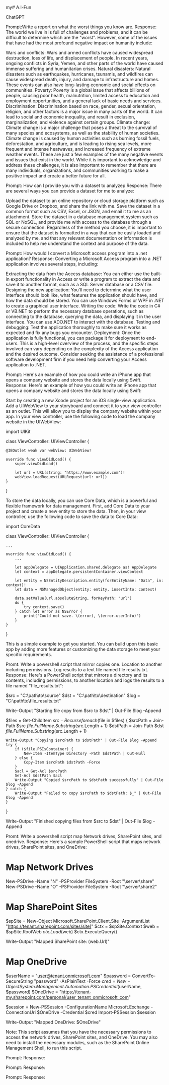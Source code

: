 my# A.I-Fun


ChatGPT

Prompt:Write a report on what the worst things you know are.
Response: The world we live in is full of challenges and problems, and it can be difficult to determine which are the "worst". However, some of the issues that have had the most profound negative impact on humanity include:

Wars and conflicts: Wars and armed conflicts have caused widespread destruction, loss of life, and displacement of people. In recent years, ongoing conflicts in Syria, Yemen, and other parts of the world have caused immense suffering and humanitarian crises.
Natural disasters: Natural disasters such as earthquakes, hurricanes, tsunamis, and wildfires can cause widespread death, injury, and damage to infrastructure and homes. These events can also have long-lasting economic and social effects on communities.
Poverty: Poverty is a global issue that affects billions of people, causing poor health, malnutrition, limited access to education and employment opportunities, and a general lack of basic needs and services.
Discrimination: Discrimination based on race, gender, sexual orientation, religion, and other factors is a major issue in many parts of the world. It can lead to social and economic inequality, and result in exclusion, marginalization, and violence against certain groups.
Climate change: Climate change is a major challenge that poses a threat to the survival of many species and ecosystems, as well as the stability of human societies. Climate change is caused by human activities such as burning fossil fuels, deforestation, and agriculture, and is leading to rising sea levels, more frequent and intense heatwaves, and increased frequency of extreme weather events.
These are just a few examples of the many negative events and issues that exist in the world. While it is important to acknowledge and address these challenges, it is also important to remember that there are many individuals, organizations, and communities working to make a positive impact and create a better future for all.


Prompt: How can I provide you with a dataset to analyzep
Response: There are several ways you can provide a dataset for me to analyze:

Upload the dataset to an online repository or cloud storage platform such as Google Drive or Dropbox, and share the link with me.
Save the dataset in a common format such as CSV, Excel, or JSON, and email it to me as an attachment.
Store the dataset in a database management system such as SQL or NoSQL, and provide me with access to the database through a secure connection.
Regardless of the method you choose, it is important to ensure that the dataset is formatted in a way that can be easily loaded and analyzed by me, and that any relevant documentation or information is included to help me understand the context and purpose of the data.


Prompt: How would I convert a Microsoft access program into a .net application?
Response: Converting a Microsoft Access program into a .NET application involves several steps, including:

Extracting the data from the Access database: You can either use the built-in export functionality in Access or write a program to extract the data and save it to another format, such as a SQL Server database or a CSV file.
Designing the new application: You'll need to determine what the user interface should look like, what features the application should have, and how the data should be stored. You can use Windows Forms or WPF in .NET to create a graphical user interface.
Writing the code: Write the code in C# or VB.NET to perform the necessary database operations, such as connecting to the database, querying the data, and displaying it in the user interface. You can use ADO.NET to interact with the database.
Testing and debugging: Test the application thoroughly to make sure it works as expected and fix any bugs you encounter.
Deployment: Once the application is fully functional, you can package it for deployment to end-users.
This is a high-level overview of the process, and the specific steps involved can vary depending on the complexity of the Access application and the desired outcome. Consider seeking the assistance of a professional software development firm if you need help converting your Access application to .NET.


Prompt: Here's an example of how you could write an iPhone app that opens a company website and stores the data locally using Swift.
Response: Here's an example of how you could write an iPhone app that opens a company website and stores the data locally using Swift:

Start by creating a new Xcode project for an iOS single-view application.
Add a UIWebView to your storyboard and connect it to your view controller as an outlet. This will allow you to display the company website within your app.
In your view controller, use the following code to load the company website in the UIWebView:

import UIKit

class ViewController: UIViewController {
    
    @IBOutlet weak var webView: UIWebView!
    
    override func viewDidLoad() {
        super.viewDidLoad()
        
        let url = URL(string: "https://www.example.com")!
        webView.loadRequest(URLRequest(url: url))
    }
}

To store the data locally, you can use Core Data, which is a powerful and flexible framework for data management. First, add Core Data to your project and create a new entity to store the data. Then, in your view controller, use the following code to save the data to Core Data:

import CoreData

class ViewController: UIViewController {

    ...

    override func viewDidLoad() {
        ...
        
        let appDelegate = UIApplication.shared.delegate as! AppDelegate
        let context = appDelegate.persistentContainer.viewContext
        
        let entity = NSEntityDescription.entity(forEntityName: "Data", in: context)!
        let data = NSManagedObject(entity: entity, insertInto: context)
        
        data.setValue(url.absoluteString, forKeyPath: "url")
        do {
            try context.save()
        } catch let error as NSError {
            print("Could not save. \(error), \(error.userInfo)")
        }
    }
}


This is a simple example to get you started. You can build upon this basic app by adding more features or customizing the data storage to meet your specific requirements.


Promt: Write a powershell script that mirror copies one. Location to another including permissions. Log results to a text file named file results.txt.
Response: Here's a PowerShell script that mirrors a directory and its contents, including permissions, to another location and logs the results to a file named "file_results.txt":

$src = "C:\path\to\source"
$dst = "C:\path\to\destination"
$log = "C:\path\to\file_results.txt"

Write-Output "Starting file copy from $src to $dst" | Out-File $log -Append

$files = Get-ChildItem $src -Recurse
foreach ($file in $files) {
    $srcPath = Join-Path $src $file.FullName.Substring($src.Length + 1)
    $dstPath = Join-Path $dst $file.FullName.Substring($src.Length + 1)
    
    Write-Output "Copying $srcPath to $dstPath" | Out-File $log -Append
    try {
        if ($file.PSIsContainer) {
            New-Item -ItemType Directory -Path $dstPath | Out-Null
        } else {
            Copy-Item $srcPath $dstPath -Force
        }
        $acl = Get-Acl $srcPath
        Set-Acl $dstPath $acl
        Write-Output "Copied $srcPath to $dstPath successfully" | Out-File $log -Append
    } catch {
        Write-Output "Failed to copy $srcPath to $dstPath: $_" | Out-File $log -Append
    }
}

Write-Output "Finished copying files from $src to $dst" | Out-File $log -Append

Promt: Write a powershell script map
Network drives, SharePoint sites, and onedrive.
Response: Here's a sample PowerShell script that maps network drives, SharePoint sites, and OneDrive:

# Map Network Drives
New-PSDrive -Name "N" -PSProvider FileSystem -Root "\\server\share"
New-PSDrive -Name "O" -PSProvider FileSystem -Root "\\server\share2"

# Map SharePoint Sites
$spSite = New-Object Microsoft.SharePoint.Client.Site -ArgumentList "https://tenant.sharepoint.com/sites/site1"
$ctx = $spSite.Context
$web = $spSite.RootWeb
$ctx.Load($web)
$ctx.ExecuteQuery()

Write-Output "Mapped SharePoint site: $($web.Url)"

# Map OneDrive
$userName = "user@tenant.onmicrosoft.com"
$password = ConvertTo-SecureString "password" -AsPlainText -Force
$cred = New-Object System.Management.Automation.PSCredential($userName, $password)
$OneDrive = "https://tenant-my.sharepoint.com/personal/user_tenant_onmicrosoft_com"

$session = New-PSSession -ConfigurationName Microsoft.Exchange -ConnectionUri $OneDrive -Credential $cred
Import-PSSession $session

Write-Output "Mapped OneDrive: $OneDrive"

Note: This script assumes that you have the necessary permissions to access the network drives, SharePoint sites, and OneDrive. You may also need to install the necessary modules, such as the SharePoint Online Management Shell, to run this script.


Prompt:
Response:

Prompt:
Response:

Prompt:
Response:




